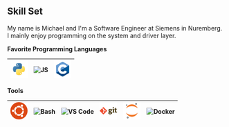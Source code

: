 ## Skill Set 

My name is Michael and I'm a Software Engineer at Siemens in Nuremberg. I mainly enjoy programming on the system and driver layer.

**Favorite Programming Languages**

<img title="Python" alt="Python" width="40px" src="https://raw.githubusercontent.com/github/explore/master/topics/python/python.png" />|<img alt="JS" title="C++" width="40px" src="https://user-images.githubusercontent.com/49865775/103889437-b7209c80-50e6-11eb-8a4b-f02ae5900da1.png">|<img title="C" alt="C" width="40px" src="https://raw.githubusercontent.com/github/explore/master/topics/c/c.png">
|--|--|--|

**Tools**

<img title="Ubuntu" alt="Ubuntu" width="40px" src="https://raw.githubusercontent.com/github/explore/master/topics/ubuntu/ubuntu.png">|<img title="Bash" alt="Bash" width="40px" src="https://upload.wikimedia.org/wikipedia/commons/thumb/4/4b/Bash_Logo_Colored.svg/1200px-Bash_Logo_Colored.svg.png">|<img title="VS Code" alt="VS Code" width="40px" src="https://img.icons8.com/fluent/48/000000/visual-studio-code-2019.png">|<img title="git" alt="git" width="40px" src="https://raw.githubusercontent.com/github/explore/master/topics/git/git.png">|<img title="Jupyter Notebook" alt="Jupyter" width="40px" src="https://raw.githubusercontent.com/github/explore/master/topics/jupyter-notebook/jupyter-notebook.png"> |<img title="Docker" alt="Docker" width="40px" src="https://www.docker.com/sites/default/files/d8/2019-07/vertical-logo-monochromatic.png">
|--|--|--|--|--|--|
<br>

